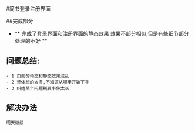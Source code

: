 #简书登录注册界面

##完成部分
- ** 完成了登录界面和注册界面的静态效果 效果不部分相似,但是有些细节部分处理的不好 **

## 问题总结:
		
	- 1 页面的动态和静态效果混乱
	- 2 整体想的太多,不知道从哪里开始下手
	- 3 纠结某个问题耗费事件太长

## 解决办法
	明天继续 